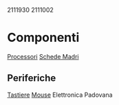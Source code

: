 2111930
2111002
# Componenti
[Processori](processori.md)
[Schede Madri](schede_madri.md)
## Periferiche
[Tastiere](periferiche/tastiere.md)
[Mouse](periferiche/mouse.md)
Elettronica Padovana
